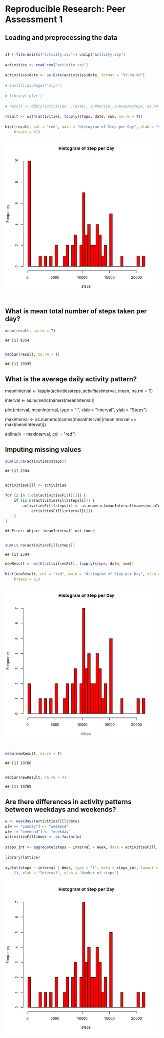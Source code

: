 # Reproducible Research: Peer Assessment 1


## Loading and preprocessing the data


```r

if (!file.exists("activity.csv")) unzip("activity.zip")

activities <- read.csv("activity.csv")

activities$date <- as.Date(activities$date, format = "%Y-%m-%d")

# install.packages('plyr')

# library('plyr')

# result <- ddply(activities, .(date), summarize, sum=sum(steps, na.rm=F))

result <- with(activities, tapply(steps, date, sum, na.rm = T))

hist(result, col = "red", main = "Histogram of Step per Day", xlab = "steps", 
    breaks = 61)
```

![plot of chunk unnamed-chunk-1](figure/unnamed-chunk-1.png) 

```r

```


## What is mean total number of steps taken per day?


```r
mean(result, na.rm = T)
```

```
## [1] 9354
```

```r

median(result, na.rm = T)
```

```
## [1] 10395
```

## What is the average daily activity pattern?

meanInterval <- tapply(activities$steps, activities$interval, mean, na.rm = T)

interval <- as.numeric(names(meanInterval))

plot(interval, meanInterval, type = "l", xlab = "Interval", ylab = "Steps")

maxInterval <- as.numeric(names(meanInterval)[meanInterval == max(meanInterval)])

abline(v = maxInterval, col = "red")


## Imputing missing values

```r
sum(is.na(activities$steps))
```

```
## [1] 2304
```

```r

activitiesFill <- activities

for (i in 1:dim(activitiesFill)[1]) {
    if (is.na(activitiesFill$steps[i])) {
        activitiesFill$steps[i] <- as.numeric(meanInterval[names(meanInterval) == 
            activitiesFill$interval[i]])
    }
}
```

```
## Error: object 'meanInterval' not found
```

```r

sum(is.na(activitiesFill$steps))
```

```
## [1] 2304
```



```r
newResult <- with(activitiesFill, tapply(steps, date, sum))

hist(newResult, col = "red", main = "Histogram of Step per Day", xlab = "steps", 
    breaks = 61)
```

![plot of chunk unnamed-chunk-4](figure/unnamed-chunk-4.png) 

```r

mean(newResult, na.rm = T)
```

```
## [1] 10766
```

```r

median(newResult, na.rm = T)
```

```
## [1] 10765
```


## Are there differences in activity patterns between weekdays and weekends?


```r
w <- weekdays(activitiesFill$date)
w[w == "Sunday"] <- "weekend"
w[w != "weekend"] <- "weekday"
activitiesFill$Week <- as.factor(w)

steps_int <- aggregate(steps ~ interval + Week, data = activitiesFill, mean)

library(lattice)

xyplot(steps ~ interval | Week, type = "l", data = steps_int, layout = c(1, 
    2), xlab = "Interval", ylab = "Number of steps")
```

![plot of chunk unnamed-chunk-5](figure/unnamed-chunk-5.png) 

```r

```

